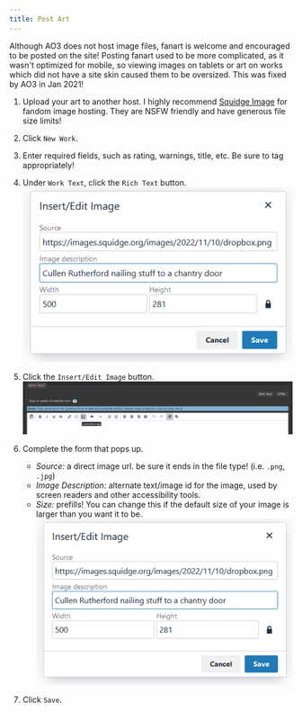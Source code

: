 ```yaml
---
title: Post Art
---
```


Although AO3 does not host image files, fanart is welcome and encouraged to be
posted on the site! Posting fanart used to be more complicated, as it wasn't
optimized for mobile, so viewing images on tablets or art on works which did not
have a site skin caused them to be oversized. This was fixed by AO3 in Jan 2021!

1. Upload your art to another host. I highly recommend
   [Squidge Image](https://images.squidge.org/) for fandom image hosting. They
   are NSFW friendly and have generous file size limits!

2. Click `New Work`.

3. Enter required fields, such as rating, warnings, title, etc. Be sure to tag
   appropriately!

4. Under `Work Text`, click the `Rich Text` button.
   ![](../../../../../assets/img/ao3/art_insert_form.png)

5. Click the `Insert/Edit Image` button.
   ![](../../../../../assets/img/ao3/art_insert_img.png)

6. Complete the form that pops up.

   - _Source:_ a direct image url. be sure it ends in the file type! (i.e.
     `.png`, `.jpg`)
   - _Image Description:_ alternate text/image id for the image, used by screen
     readers and other accessibility tools.
   - _Size:_ prefills! You can change this if the default size of your image is
     larger than you want it to be.
     ![](../../../../../assets/img/ao3/art_insert_form.png)

7. Click `Save`.

